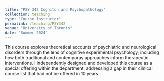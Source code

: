 ```yaml
---
title: "PSY 342 Cogniton and Psychopathology"
collection: teaching
type: "Course Instructor"
permalink: /teaching/PSY342
venue: "University of Toronto"
date: "Summer 2024"
---
```


This course explores theoretical accounts of psychiatric and neurological disorders through the lens of cognitive experimental psychology, including how both traditional and contemporay approaches inform therapeutic interventions. I independently designed and developed this course as a special offering within the department, addressing a gap in their clinical course list that had not be offered in 10 years.
